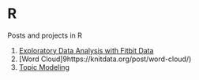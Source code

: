 # R
Posts and projects in R
1. [Exploratory Data Analysis with Fitbit Data](https://knitdata.org/post/eda/)
2. [Word Cloud]9https://knitdata.org/post/word-cloud/)
3. [Topic Modeling](https://knitdata.org/post/r-markdown/)
